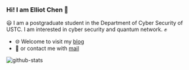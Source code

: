 ### Hi! I am Elliot Chen 👋

:smiley: I am a postgraduate student in the Department of Cyber Security of USTC. I am interested in cyber security and quantum network. :fist:

- :globe_with_meridians: Welcome to visit my [blog](https://www.elliot98.top)
- :email: or contact me with [mail](mailto:me@elliot98.top)

![github-stats](https://github-readme-stats.vercel.app/api?username=ertuil&show_icons=true&line_height=25)
